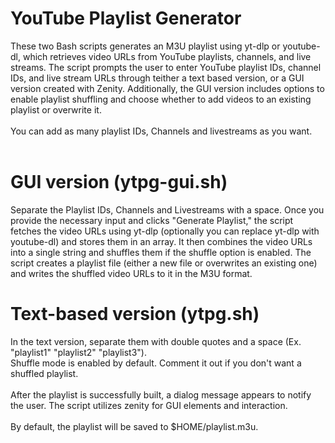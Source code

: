 # YouTube Playlist Generator

These two Bash scripts generates an M3U playlist using yt-dlp or youtube-dl, which retrieves video URLs from YouTube playlists, channels, and live streams. The script prompts the user to enter YouTube playlist IDs, channel IDs, and live stream URLs through teither a text based version, or a GUI version created with Zenity. Additionally, the GUI version includes options to enable playlist shuffling and choose whether to add videos to an existing playlist or overwrite it. <br>
 <br>
You can add as many playlist IDs, Channels and livestreams as you want. <br>
 <br>
# GUI version (ytpg-gui.sh)
Separate the Playlist IDs, Channels and Livestreams with a space.
Once you provide the necessary input and clicks "Generate Playlist," the script fetches the video URLs using yt-dlp (optionally you can replace yt-dlp with youtube-dl) and stores them in an array. It then combines the video URLs into a single string and shuffles them if the shuffle option is enabled. The script creates a playlist file (either a new file or overwrites an existing one) and writes the shuffled video URLs to it in the M3U format.

# Text-based version (ytpg.sh) <br>
In the text version, separate them with double quotes and a space (Ex. "playlist1" "playlist2" "playlist3"). <br>
Shuffle mode is enabled by default. Comment it out if you don't want a shuffled playlist. <br>
 <br>
After the playlist is successfully built, a dialog message appears to notify the user. The script utilizes zenity for GUI elements and interaction. <br>
 <br>
By default, the playlist will be saved to $HOME/playlist.m3u. <br>
